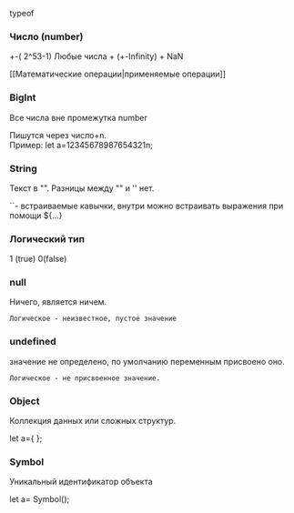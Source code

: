 typeof

### Число (number)

+-( 2^53-1)
Любые числа +  (+-Infinity) + NaN 

[[Математические операции|применяемые операции]]

### BigInt

Все числа вне промежутка number

Пишутся через число+n.  
	Пример:  let a=12345678987654321n;

### String

Текст в "".  Разницы между "" и '' нет.

``- встраиваемые кавычки, внутри можно встраивать выражения при помощи ${...} 


### Логический тип

1 (true) 0(false)

### null

Ничего, является ничем. 

	Логическое - неизвестное, пустое значение


### undefined

значение не определено, по умолчанию переменным присвоено оно. 

	Логическое - не присвоенное значение.


### Object

Коллекция данных или сложных структур. 

let a={ };

### Symbol

Уникальный идентификатор объекта

let a= Symbol();
